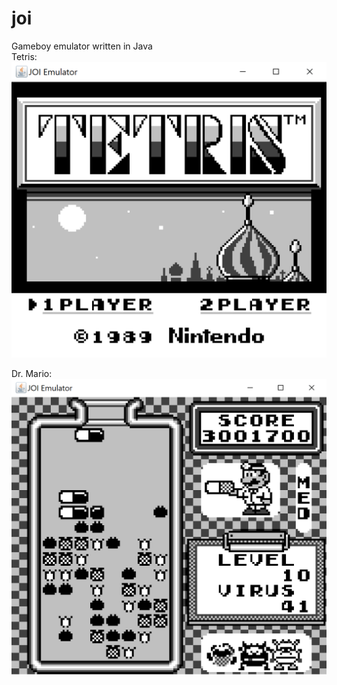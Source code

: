 # joi
Gameboy emulator written in Java  
Tetris:
![alt text](https://github.com/celebi1023/joi/blob/master/pictures/Capture%20(2).PNG?raw=true)



Dr. Mario:
![alt text](https://github.com/celebi1023/joi/blob/master/pictures/drmario%20(5).PNG?raw=true)
